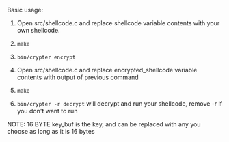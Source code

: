 
Basic usage:

1. Open src/shellcode.c and replace shellcode variable contents with your own shellcode.

2. `make`

3. `bin/crypter encrypt`

4. Open src/shellcode.c and replace encrypted_shellcode variable contents with output of previous command

5. `make`

6. `bin/crypter -r decrypt`  will decrypt and run your shellcode, remove -r if you don't want to run

NOTE: 16 BYTE key_buf is the key, and can be replaced with any you choose as long as it is 16 bytes
